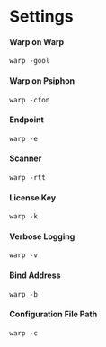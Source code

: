 # Settings
#### Warp on Warp
```
warp -gool
```
#### Warp on Psiphon
```
warp -cfon
```
#### Endpoint
```
warp -e 
```
#### Scanner
```
warp -rtt
```
#### License Key
```
warp -k
```
#### Verbose Logging
```
warp -v
```
#### Bind Address
```
warp -b
```
#### Configuration File Path
```
warp -c
```

